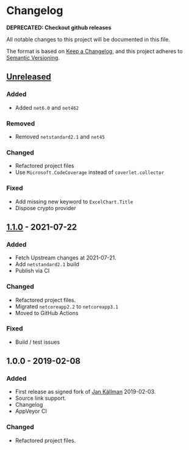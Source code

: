 # Changelog

**DEPRECATED: Checkout github releases**

All notable changes to this project will be documented in this file.

The format is based on [Keep a Changelog](https://keepachangelog.com/en/1.0.0/),
and this project adheres to [Semantic Versioning](https://semver.org/spec/v2.0.0.html).

## [Unreleased]

### Added
- Added `net6.0` and `net462`

### Removed
- Removed `netstandard2.1` and `net45`

### Changed
- Refactored project files
- Use `Microsoft.CodeCoverage` instead of `coverlet.collector`

### Fixed
- Add missing new keyword to `ExcelChart.Title`
- Dispose crypto provider

## [1.1.0] - 2021-07-22

### Added
- Fetch Upstream changes at 2021-07-21.
- Add `netstandard2.1` build
- Publish via CI

### Changed
- Refactored project files.
- Migrated `netcoreapp2.2` to `netcoreapp3.1`
- Moved to GitHub Actions

### Fixed
- Build / test issues

## 1.0.0 - 2019-02-08

### Added
- First release as signed fork of [Jan Källman](https://github.com/JanKallman/EPPlus) 2019-02-03.
- Source link support.
- Changelog
- AppVeyor CI

### Changed
- Refactored project files.


[Unreleased]: https://github.com/visualon/EPPlus/compare/v1.1.0...HEAD
[1.1.0]: https://github.com/visualon/EPPlus/compare/v1.0.0...v1.1.0
